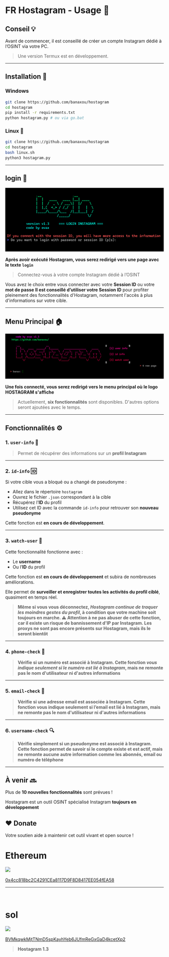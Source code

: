 # FR Hostagram - Usage 🚀

## Conseil 💡

Avant de commencer, il est conseillé de créer un compte Instagram dédié à l’OSINT via votre PC.

> Une version Termux est en développement.

---

## Installation 🔧

### Windows 

```bash
git clone https://github.com/banaxou/hostagram
cd hostagram
pip install -r requirements.txt
python hostagram.py # ou via go.bat
```

### Linux 🐧

```bash
git clone https://github.com/banaxou/hostagram
cd hostagram
bash linux.sh
python3 hostagram.py
```

---

## login 🔑
![login](https://github.com/banaxou/hostagram/blob/main/img/login1.3.png)

**Après avoir exécuté Hostagram, vous serez redirigé vers une page avec le texte `login`**

> Connectez-vous à votre compte Instagram dédié à l’OSINT

Vous avez le choix entre vous connecter avec votre **Session ID** ou votre **mot de passe**
**Il est conseillé d’utiliser votre Session ID** pour profiter pleinement des fonctionnalités d'Hostagram, notamment l'accès à plus d'informations sur votre cible.

---

## Menu Principal 🏠
![menu](https://github.com/banaxou/hostagram/blob/main/img/hostagram1.3.png)

**Une fois connecté, vous serez redirigé vers le menu principal où le logo __HOSTAGRAM__ s'affiche**

> Actuellement, **six fonctionnalités** sont disponibles.
D'autres options seront ajoutées avec le temps.

---

## Fonctionnalités ⚙️

### 1. `user-info` 👤

> Permet de récupérer des informations sur un **profil Instagram**

---

### 2. `id-info` 🆔

Si votre cible vous a bloqué ou a changé de pseudonyme :

* Allez dans le répertoire `hostagram`
* Ouvrez le fichier `.json` correspondant à la cible
* Récupérez l'**ID** du profil
* Utilisez cet ID avec la commande `id-info` pour retrouver son **nouveau pseudonyme**

Cette fonction est **en cours de développement**.

---

### 3. `watch-user` 👀

Cette fonctionnalité fonctionne avec :

* Le **username**
* Ou l’**ID** du profil

Cette fonction est **en cours de développement** et subira de nombreuses améliorations.

Elle permet de **surveiller et enregistrer toutes les activités du profil ciblé**, quasiment en temps réel.

> **Même si vous vous déconnectez, *Hostagram continue de traquer les moindres gestes du profil*, à condition que votre machine soit toujours en marche.
⚠️ Attention à ne pas abuser de cette fonction, car il existe un risque de bannissement d'IP par Instagram.
Les proxys ne sont pas encore présents sur Hostagram, mais ils le seront bientôt**

---

### 4. `phone-check` 📱

> **Vérifie si un numéro est associé à Instagram.
Cette fonction *vous indique seulement si le numéro est lié à Instagram*, mais ne remonte pas le nom d'utilisateur ni d'autres informations**

---

### 5. `email-check` 📧

> **Vérifie si une adresse email est associée à Instagram.
Cette fonction **vous indique seulement si l’email est lié à Instagram**, mais ne remonte pas le nom d'utilisateur ni d'autres informations**

---

### 6. `username-check` 🔍

> **Vérifie simplement si un pseudonyme est associé à Instagram. Cette fonction permet de savoir si le compte existe et est actif, mais ne remonte aucune autre information comme les abonnés, email ou numéro de téléphone**

---

## À venir 🔜

Plus de **10 nouvelles fonctionnalités** sont prévues !

Hostagram est un outil OSINT spécialisé Instagram **toujours en développement**

## ❤️ Donate

Votre soutien aide à maintenir cet outil vivant et open source !


<h1>Ethereum</h1>
<img src="https://upload.wikimedia.org/wikipedia/commons/0/05/Ethereum_logo_2014.svg" width="20">  

[0x4cc818bc2C4291CEa8117D9F8D8417EE054fEA58](https://etherscan.io/address/0x4cc818bc2C4291CEa8117D9F8D8417EE054fEA58)

---
‎<h1>sol</h1>
<img src="https://raw.githubusercontent.com/trustwallet/assets/master/blockchains/solana/info/logo.png" width="20">

[BVMkqwkMjtTNmD5spKayhYeb6JUfmReGxGaD4kcetXp2](https://solscan.io/account/BVMkqwkMjtTNmD5spKayhYeb6JUfmReGxGaD4kcetXp2)

> **Hostagram 1.3**
